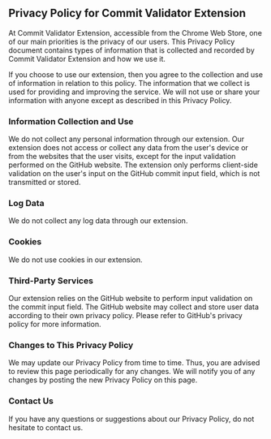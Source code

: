## Privacy Policy for Commit Validator Extension

At Commit Validator Extension, accessible from the Chrome Web Store, one of our main priorities is the privacy of our users. This Privacy Policy document contains types of information that is collected and recorded by Commit Validator Extension and how we use it.

If you choose to use our extension, then you agree to the collection and use of information in relation to this policy. The information that we collect is used for providing and improving the service. We will not use or share your information with anyone except as described in this Privacy Policy.

### Information Collection and Use

We do not collect any personal information through our extension. Our extension does not access or collect any data from the user's device or from the websites that the user visits, except for the input validation performed on the GitHub website. The extension only performs client-side validation on the user's input on the GitHub commit input field, which is not transmitted or stored.

### Log Data

We do not collect any log data through our extension.

### Cookies

We do not use cookies in our extension.

### Third-Party Services

Our extension relies on the GitHub website to perform input validation on the commit input field. The GitHub website may collect and store user data according to their own privacy policy. Please refer to GitHub's privacy policy for more information.

### Changes to This Privacy Policy

We may update our Privacy Policy from time to time. Thus, you are advised to review this page periodically for any changes. We will notify you of any changes by posting the new Privacy Policy on this page.

### Contact Us

If you have any questions or suggestions about our Privacy Policy, do not hesitate to contact us.